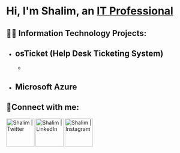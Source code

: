 <h1>Hi, I'm Shalim, an <a href="https://www.linkedin.com/in/shalim-razzak">IT Professional</a> </h1>

<h2>👨‍💻 Information Technology Projects:</h2>

- <b>osTicket (Help Desk Ticketing System)</b>
  -
  -
- <b>Microsoft Azure</b>
  -

<h2>🤳Connect with me:</h2>

[<img align="left" alt="Shalim | Twitter" width="75px" src="https://i.imgur.com/IqICeqR.png" />][youtube]
[<img align="left" alt="Shalim | LinkedIn" height="75px" width="75px" src="https://i.imgur.com/vmh7Kph.png" />][linkedin]
[<img align="left" alt="Shalim | Instagram" width="75px" src="https://i.imgur.com/JjYvaZz.jpg" />][instagram]

[youtube]: https://www.youtube.com/@todotechpr7918
[instagram]: https://www.instagram.com/shalimrazzak1
[linkedin]: https://www.linkedin.com/in/shalim-razzak
